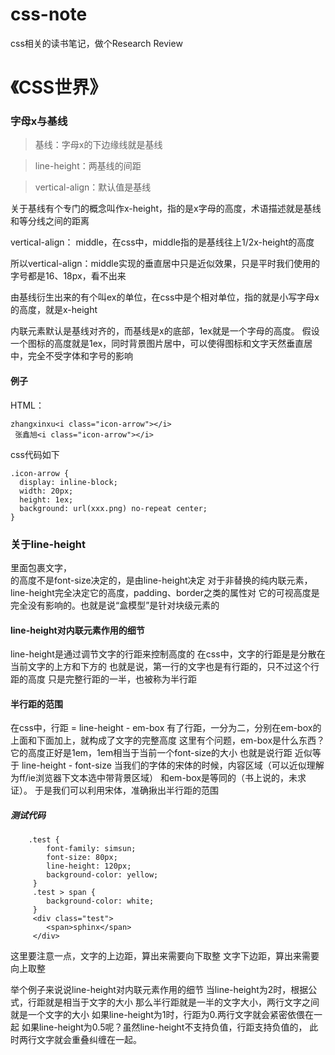 # css-note
css相关的读书笔记，做个Research Review

# 《CSS世界》

### 字母x与基线
> 基线：字母x的下边缘线就是基线

> line-height：两基线的间距

> vertical-align：默认值是基线

关于基线有个专门的概念叫作x-height，指的是x字母的高度，术语描述就是基线和等分线之间的距离


vertical-align： middle，在css中，middle指的是基线往上1/2x-height的高度

所以vertical-align：middle实现的垂直居中只是近似效果，只是平时我们使用的字号都是16、18px，看不出来

由基线衍生出来的有个叫ex的单位，在css中是个相对单位，指的就是小写字母x的高度，就是x-height

内联元素默认是基线对齐的，而基线是x的底部，1ex就是一个字母的高度。
假设一个图标的高度就是1ex，同时背景图片居中，可以使得图标和文字天然垂直居中，完全不受字体和字号的影响

#### 例子
HTML：

    zhangxinxu<i class="icon-arrow"></i>
     张鑫旭<i class="icon-arrow"></i>

css代码如下

    .icon-arrow {   
      display: inline-block;  
      width: 20px;   
      height: 1ex;   
      background: url(xxx.png) no-repeat center; 
    } 
    
### 关于line-height
<div>里面包裹文字，<div>的高度不是font-size决定的，是由line-height决定
对于非替换的纯内联元素，line-height完全决定它的高度，padding、border之类的属性对
它的可视高度是完全没有影响的。也就是说“盒模型”是针对块级元素的
    
#### line-height对内联元素作用的细节
line-height是通过调节文字的行距来控制高度的
在css中，文字的行距是是分散在当前文字的上方和下方的
也就是说，第一行的文字也是有行距的，只不过这个行距的高度
只是完整行距的一半，也被称为半行距

#### 半行距的范围
在css中，行距 = line-height - em-box
有了行距，一分为二，分别在em-box的上面和下面加上，就构成了文字的完整高度
这里有个问题，em-box是什么东西？
它的高度正好是1em，1em相当于当前一个font-size的大小
也就是说行距 近似等于 line-height - font-size
当我们的字体的宋体的时候，内容区域（可以近似理解为ff/ie浏览器下文本选中带背景区域）
和em-box是等同的（书上说的，未求证）。
于是我们可以利用宋体，准确揪出半行距的范围
##### 测试代码
        
        .test {   
            font-family: simsun;   
            font-size: 80px;   
            line-height: 120px;   
            background-color: yellow; 
         } 
         .test > span {   
            background-color: white; 
         } 
         <div class="test">   
            <span>sphinx</span> 
         </div> 

这里要注意一点，文字的上边距，算出来需要向下取整
文字下边距，算出来需要向上取整

举个例子来说说line-height对内联元素作用的细节
当line-height为2时，根据公式，行距就是相当于文字的大小
那么半行距就是一半的文字大小，两行文字之间就是一个文字的大小
如果line-height为1时，行距为0.两行文字就会紧密依偎在一起
如果line-height为0.5呢？虽然line-height不支持负值，行距支持负值的，
此时两行文字就会重叠纠缠在一起。

